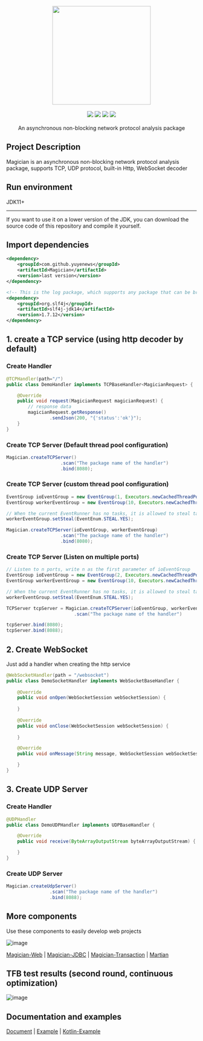 <br/>

<div align=center>
<img width="260px;" src="https://user-images.githubusercontent.com/39583360/127732354-23e3dfbf-de92-450a-890b-2b491de30fd8.png"/>
</div>

<br/>

<div align=center>

<img src="https://img.shields.io/badge/licenes-MIT-brightgreen.svg"/>
<img src="https://img.shields.io/badge/jdk-11+-brightgreen.svg"/>
<img src="https://img.shields.io/badge/maven-3.5.4+-brightgreen.svg"/>
<img src="https://img.shields.io/badge/release-master-brightgreen.svg"/>

</div>
<br/>

<div align=center>
An asynchronous non-blocking network protocol analysis package
</div>


## Project Description

Magician is an asynchronous non-blocking network protocol analysis package, supports TCP, UDP protocol, built-in Http, WebSocket decoder

## Run environment

JDK11+

---

If you want to use it on a lower version of the JDK, you can download the source code of this repository and compile it yourself.

## Import dependencies
```xml
<dependency>
    <groupId>com.github.yuyenews</groupId>
    <artifactId>Magician</artifactId>
    <version>last version</version>
</dependency>

<!-- This is the log package, which supports any package that can be bridged with slf4j -->
<dependency>
    <groupId>org.slf4j</groupId>
    <artifactId>slf4j-jdk14</artifactId>
    <version>1.7.12</version>
</dependency>
```

## 1. create a TCP service (using http decoder by default)
### Create Handler
```java
@TCPHandler(path="/")
public class DemoHandler implements TCPBaseHandler<MagicianRequest> {

    @Override
    public void request(MagicianRequest magicianRequest) {
        // response data
        magicianRequest.getResponse()
                .sendJson(200, "{'status':'ok'}");
    }
}
```

### Create TCP Server (Default thread pool configuration)
```java
Magician.createTCPServer()
                    .scan("The package name of the handler")
                    .bind(8080);
```

### Create TCP Server (custom thread pool configuration)
```java
EventGroup ioEventGroup = new EventGroup(1, Executors.newCachedThreadPool());
EventGroup workerEventGroup = new EventGroup(10, Executors.newCachedThreadPool());

// When the current EventRunner has no tasks, it is allowed to steal tasks from other EventRunners
workerEventGroup.setSteal(EventEnum.STEAL.YES);

Magician.createTCPServer(ioEventGroup, workerEventGroup)
                    .scan("The package name of the handler")
                    .bind(8080);
```

### Create TCP Server (Listen on multiple ports)
```java
// Listen to n ports, write n as the first parameter of ioEventGroup
EventGroup ioEventGroup = new EventGroup(2, Executors.newCachedThreadPool());
EventGroup workerEventGroup = new EventGroup(10, Executors.newCachedThreadPool());

// When the current EventRunner has no tasks, it is allowed to steal tasks from other EventRunners
workerEventGroup.setSteal(EventEnum.STEAL.YES);

TCPServer tcpServer = Magician.createTCPServer(ioEventGroup, workerEventGroup)
                         .scan("The package name of the handler")

tcpServer.bind(8080);
tcpServer.bind(8088);
```

## 2. Create WebSocket
Just add a handler when creating the http service
```java
@WebSocketHandler(path = "/websocket")
public class DemoSocketHandler implements WebSocketBaseHandler {
   
    @Override
    public void onOpen(WebSocketSession webSocketSession) {
     
    }
   
    @Override
    public void onClose(WebSocketSession webSocketSession) {
        
    }

    @Override
    public void onMessage(String message, WebSocketSession webSocketSession) {

    }
}
```

## 3. Create UDP Server

### Create Handler
```java
@UDPHandler
public class DemoUDPHandler implements UDPBaseHandler {

    @Override
    public void receive(ByteArrayOutputStream byteArrayOutputStream) {

    }
}
```

### Create UDP Server
```java
Magician.createUdpServer()
                .scan("The package name of the handler")
                .bind(8088);
```

## More components

Use these components to easily develop web projects

![image](https://user-images.githubusercontent.com/39583360/127818314-350cb46b-4103-4b09-9722-dad38633cddd.png)

[Magician-Web](https://github.com/yuyenews/Magician-Web) | 
[Magician-JDBC](https://github.com/yuyenews/Magician-JDBC) | 
[Magician-Transaction](https://github.com/yuyenews/Magician-Transaction) | 
[Martian](https://github.com/yuyenews/Martian)

## TFB test results (second round, continuous optimization)
![image](https://user-images.githubusercontent.com/39583360/127732256-8b7c55a1-227a-4b8b-a0f6-d7e515f12fd3.png)

## Documentation and examples
[Document](http://magician-io.com/docs/en/index.html) | 
[Example](https://github.com/yuyenews/Magician-Example) | 
[Kotlin-Example](https://github.com/yuyenews/Magician-Kotlin-Example)